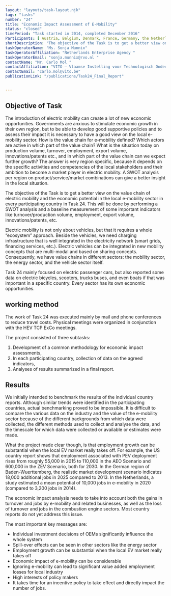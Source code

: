 ```yaml
---
layout: "layouts/task-layout.njk"
tags: "tasks"
number: "24"
title: "Economic Impact Assessment of E-Mobility"
status: "closed"
timePeriod: "Task started in 2014, completed December 2016"
Participants: [ Austria, Belgium, Denmark, France, Germany, the Netherlands, Switzerland, USA ]
shortDescription: "The objective of the Task is to get a better view on the value chain of electric mobility and the economic potential in the local e-mobility sector in every participating country in Task 24."
taskOperatorName: "Ms. Sonja Munnix"
taskOperatorAffiliation: "Netherlands Enterprise Agency "
taskOperatorEmail: "sonja.munnix@rvo.nl "
contactName: "Mr. Carlo Mol "
contactAffiliation: "VITO – Vlaamse Instelling voor Technologisch Onderzoek "
contactEmail: "carlo.mol@vito.be"
publicationLink: "/publications/Task24_Final_Report"


---
```


## Objective of Task
The introduction of electric mobility can create a lot of new economic opportunities. Governments are anxious to stimulate economic growth in their own region, but to be able to develop good supportive policies and to assess their impact it is necessary to have a good view on the local e-mobility sector. How is the value chain for e-mobility defined? Which actors are active in which part of the value chain? What is the situation today on production volume, turnover, employment, export volume, innovations/patents etc., and in which part of the value chain can we expect further growth? The answer is very region specific, because it depends on the specific activities and competencies of the local stakeholders and their ambition to become a market player in electric mobility. A SWOT analysis per region on product/service/market combinations can give a better insight in the local situation.  

The objective of the Task is to get a better view on the value chain of electric mobility and the economic potential in the local e-mobility sector in every participating country in Task 24. This will be done by performing a SWOT analysis and a baseline measurement of some important indicators like turnover/production volume, employment, export volume, innovations/patents, etc. 

Electric mobility is not only about vehicles, but that it requires a whole “ecosystem” approach. Beside the vehicles, we need charging infrastructure that is well integrated in the electricity network (smart grids, financing services, etc.). Electric vehicles can be integrated in new mobility concepts that are multi-modal and based on sharing concepts. Consequently, we have value chains in different sectors: the mobility sector, the energy sector, and the vehicle sector itself.  

Task 24 mainly focused on electric passenger cars, but also reported some data on electric bicycles, scooters, trucks buses, and even boats if that was important in a specific country. Every sector has its own economic opportunities. 

## working method
The work of Task 24 was executed mainly by mail and phone conferences to reduce travel costs. Physical meetings were organized in conjunction with the HEV TCP ExCo meetings.  

The project consisted of three subtasks:  

1. Development of a common methodology for economic impact assessments, 
2. In each participating country, collection of data on the agreed indicators, 
3. Analyses of results summarized in a final report. 

## Results
We initially intended to benchmark the results of the individual country reports. Although similar trends were identified in the participating countries, actual benchmarking proved to be impossible. It is difficult to compare the various data on the industry and the value of the e-mobility sector because of the different backgrounds from which data were collected, the different methods used to collect and analyse the data, and the timescale for which data were collected or available or estimates were made.  

What the project made clear though, is that employment growth can be substantial when the local EV market really takes off. For example, the US country report shows that employment associated with PEV deployment rises from roughly 55,000 in 2015 to 110,000 in the AEO Scenario and 600,000 in the ZEV Scenario, both for 2030. In the German region of Baden-Wuerttemberg, the realistic market development scenario indicates 18,000 additional jobs in 2025 compared to 2013. In the Netherlands, a study estimated a mean potential of 10,000 jobs in e-mobility in 2020 (compared to 3,200 jobs in 2014).  

The economic impact analysis needs to take into account both the gains in turnover and jobs by e-mobility and related businesses, as well as the loss of turnover and jobs in the combustion engine sectors. Most country reports do not yet address this issue. 

The most important key messages are: 

- Individual investment decisions of OEMs significantly influence the whole system 
- Spill-over effects can be seen in other sectors like the energy sector 
- Employment growth can be substantial when the local EV market really takes off 
- Economic impact of e-mobility can be considerable 
- Ignoring e-mobility can lead to significant value added employment losses for local industry 
- High interests of policy makers 
- It takes time for an incentive policy to take effect and directly impact the number of jobs. 

 